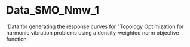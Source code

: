 # Data_SMO_Nmw_1
'Data for generating the response curves for "Topology Optimization for harmonic vibration problems using a density-weighted norm objective function
